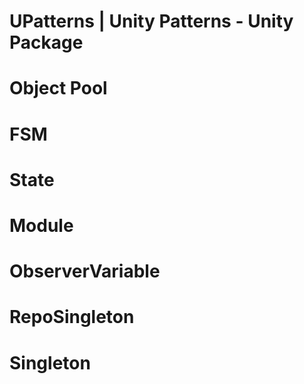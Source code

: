 # UPatterns | Unity Patterns - Unity Package

# Object Pool
# FSM
# State
# Module
# ObserverVariable
# RepoSingleton
# Singleton


